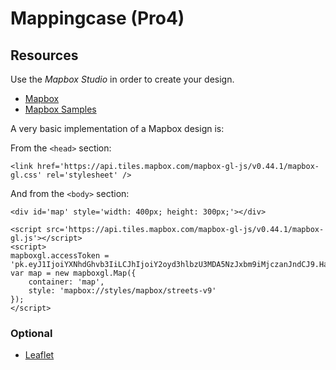Mappingcase (Pro4)
==================

## Resources

Use the *Mapbox Studio* in order to create your design. 

* [Mapbox](https://mapbox.com/)
* [Mapbox Samples](https://www.mapbox.com/mapbox-gl-js/example/set-popup/)

A very basic implementation of a Mapbox design is:


From the `<head>` section:

~~~~
<link href='https://api.tiles.mapbox.com/mapbox-gl-js/v0.44.1/mapbox-gl.css' rel='stylesheet' />
~~~~

And from the `<body>` section:

~~~~
<div id='map' style='width: 400px; height: 300px;'></div>

<script src='https://api.tiles.mapbox.com/mapbox-gl-js/v0.44.1/mapbox-gl.js'></script>
<script>
mapboxgl.accessToken = 'pk.eyJ1IjoiYXNhdGhvb3IiLCJhIjoiY2oyd3hlbzU3MDA5NzJxbm9iMjczanJndCJ9.HahDB7Z1rrD5THIYQh6t4g';
var map = new mapboxgl.Map({
    container: 'map',
    style: 'mapbox://styles/mapbox/streets-v9'
});
</script>
~~~~

### Optional

* [Leaflet](http://leafletjs.com/)